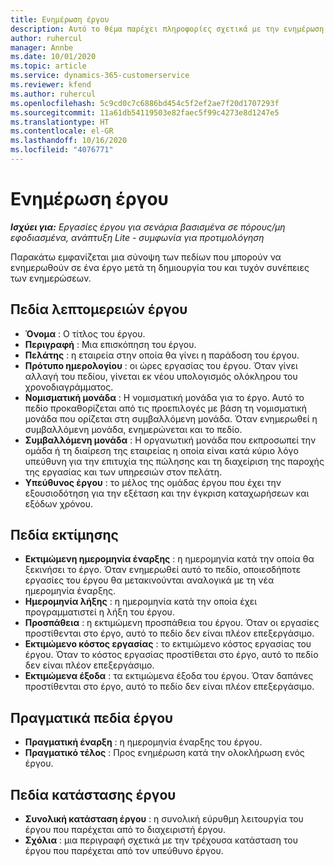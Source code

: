 ```yaml
---
title: Ενημέρωση έργου
description: Αυτό το θέμα παρέχει πληροφορίες σχετικά με την ενημέρωση έργων Project Operations.
author: ruhercul
manager: Annbe
ms.date: 10/01/2020
ms.topic: article
ms.service: dynamics-365-customerservice
ms.reviewer: kfend
ms.author: ruhercul
ms.openlocfilehash: 5c9cd0c7c6886bd454c5f2ef2ae7f20d1707293f
ms.sourcegitcommit: 11a61db54119503e82faec5f99c4273e8d1247e5
ms.translationtype: HT
ms.contentlocale: el-GR
ms.lasthandoff: 10/16/2020
ms.locfileid: "4076771"
---
```

# <a name="update-a-project"></a>Ενημέρωση έργου

_**Ισχύει για:** Εργασίες έργου για σενάρια βασισμένα σε πόρους/μη εφοδιασμένα, ανάπτυξη Lite - συμφωνία για προτιμολόγηση_

Παρακάτω εμφανίζεται μια σύνοψη των πεδίων που μπορούν να ενημερωθούν σε ένα έργο μετά τη δημιουργία του και τυχόν συνέπειες των ενημερώσεων.

## <a name="project-detail-fields"></a>Πεδία λεπτομερειών έργου

- **Όνομα** : Ο τίτλος του έργου.
- **Περιγραφή** : Μια επισκόπηση του έργου.
- **Πελάτης** : η εταιρεία στην οποία θα γίνει η παράδοση του έργου.
- **Πρότυπο ημερολογίου** : οι ώρες εργασίας του έργου. Όταν γίνει αλλαγή του πεδίου, γίνεται εκ νέου υπολογισμός ολόκληρου του χρονοδιαγράμματος.
- **Νομισματική μονάδα** : Η νομισματική μονάδα για το έργο. Αυτό το πεδίο προκαθορίζεται από τις προεπιλογές με βάση τη νομισματική μονάδα που ορίζεται στη συμβαλλόμενη μονάδα. Όταν ενημερωθεί η συμβαλλόμενη μονάδα, ενημερώνεται και το πεδίο.
- **Συμβαλλόμενη μονάδα** : Η οργανωτική μονάδα που εκπροσωπεί την ομάδα ή τη διαίρεση της εταιρείας η οποία είναι κατά κύριο λόγο υπεύθυνη για την επιτυχία της πώλησης και τη διαχείριση της παροχής της εργασίας και των υπηρεσιών στον πελάτη. 
- **Υπεύθυνος έργου** : το μέλος της ομάδας έργου που έχει την εξουσιοδότηση για την εξέταση και την έγκριση καταχωρήσεων και εξόδων χρόνου.

## <a name="estimate-fields"></a>Πεδία εκτίμησης

- **Εκτιμώμενη ημερομηνία έναρξης** : η ημερομηνία κατά την οποία θα ξεκινήσει το έργο. Όταν ενημερωθεί αυτό το πεδίο, οποιεσδήποτε εργασίες του έργου θα μετακινούνται αναλογικά με τη νέα ημερομηνία έναρξης.
- **Ημερομηνία λήξης** : η ημερομηνία κατά την οποία έχει προγραμματιστεί η λήξη του έργου.
- **Προσπάθεια** : η εκτιμώμενη προσπάθεια του έργου. Όταν οι εργασίες προστίθενται στο έργο, αυτό το πεδίο δεν είναι πλέον επεξεργάσιμο.
- **Εκτιμώμενο κόστος εργασίας** : το εκτιμώμενο κόστος εργασίας του έργου. Όταν το κόστος εργασίας προστίθεται στο έργο, αυτό το πεδίο δεν είναι πλέον επεξεργάσιμο.
- **Εκτιμώμενα έξοδα** : τα εκτιμώμενα έξοδα του έργου. Όταν δαπάνες προστίθενται στο έργο, αυτό το πεδίο δεν είναι πλέον επεξεργάσιμο.

## <a name="project-actual-fields"></a>Πραγματικά πεδία έργου
- **Πραγματική έναρξη** : η ημερομηνία έναρξης του έργου.
- **Πραγματικό τέλος** : Προς ενημέρωση κατά την ολοκλήρωση ενός έργου.

## <a name="project-status-fields"></a>Πεδία κατάστασης έργου

- **Συνολική κατάσταση έργου** : η συνολική εύρυθμη λειτουργία του έργου που παρέχεται από το διαχειριστή έργου.
- **Σχόλια** : μια περιγραφή σχετικά με την τρέχουσα κατάσταση του έργου που παρέχεται από τον υπεύθυνο έργου.


